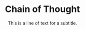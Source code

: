 ---
layout: about
title: Chain of Thought
subtitle: This is a line of text for a subtitle.
permalink: /chain-of-thought/
---